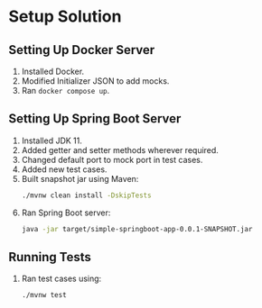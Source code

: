 # Setup Solution

## Setting Up Docker Server
1. Installed Docker.
2. Modified Initializer JSON to add mocks.
3. Ran `docker compose up`.

## Setting Up Spring Boot Server
1. Installed JDK 11.
2. Added getter and setter methods wherever required.
3. Changed default port to mock port in test cases.
4. Added new test cases.
5. Built snapshot jar using Maven:
    ```sh
    ./mvnw clean install -DskipTests
    ```
6. Ran Spring Boot server:
    ```sh
    java -jar target/simple-springboot-app-0.0.1-SNAPSHOT.jar
    ```

## Running Tests
1. Ran test cases using:
    ```sh
    ./mvnw test
    ```